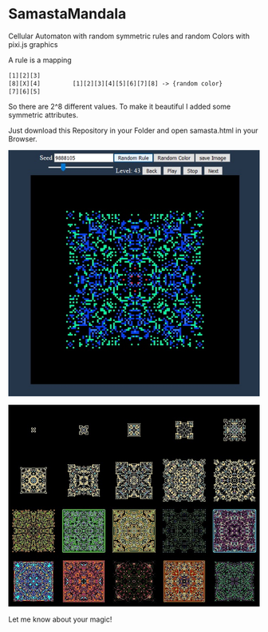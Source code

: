 # SamastaMandala

Cellular Automaton with random symmetric rules and random Colors with pixi.js graphics

A rule is a mapping


```
[1][2][3]
[8][X][4]         [1][2][3][4][5][6][7][8] -> {random color} 
[7][6][5] 
```

So there are 2^8 different values. To make it beautiful I added some symmetric attributes.

Just download this Repository in your Folder and open samasta.html in your Browser.

![alt text](https://github.com/Derstefan/SamastaMandala/blob/master/lala.jpg)


![alt text](https://raw.githubusercontent.com/Derstefan/SamastaMandala/master/samasta3.jpg)

Let me know about your magic!
